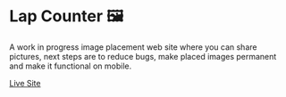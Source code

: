 # Lap Counter 🖼️
A work in progress image placement web site where you can share pictures, next steps are to reduce bugs, make placed images permanent and make it functional on mobile.

[Live Site](https://image-drop-five.vercel.app/)
